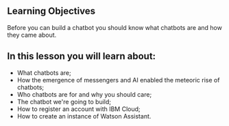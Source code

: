 ## Learning Objectives
Before you can build a chatbot you should know what chatbots are and how they came about.

## In this lesson you will learn about:

* What chatbots are;
* How the emergence of messengers and AI enabled the meteoric rise of chatbots;
* Who chatbots are for and why you should care;
* The chatbot we're going to build;
* How to register an account with IBM Cloud;
* How to create an instance of Watson Assistant.
